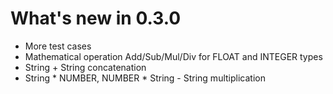 # What's new in 0.3.0

* More test cases
* Mathematical operation Add/Sub/Mul/Div for FLOAT and INTEGER types
* String + String concatenation
* String * NUMBER, NUMBER * String - String multiplication
